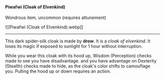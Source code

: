 #### Piwafwi (Cloak of Elvenkind)

Wondrous item, uncommon (requires attunement)

![[Piwafwi (Cloak of Elvenkind).webp]]

---

This dark spider-silk cloak is made by **drow**. It is a *cloak of elvenkind*. It loses its magic if exposed to sunlight for 1 hour without interruption.

While you wear this cloak with its hood up, Wisdom (Perception) checks made to see you have disadvantage. and you have advantage on Dexterity (Stealth) checks made to hide, as the cloak's color shifts to camouflage you. Pulling the hood up or down requires an action.